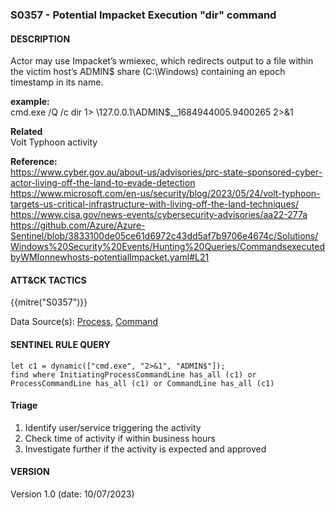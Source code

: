 ###  S0357 - Potential Impacket Execution "dir" command 

####  DESCRIPTION  
Actor may use Impacket’s wmiexec, which redirects output to a file within the victim host’s ADMIN$ share (C:\Windows\) containing an epoch timestamp in its name.

**example:**  
cmd.exe /Q /c dir 1> \\127.0.0.1\ADMIN$\__1684944005.9400265 2>&1

**Related**  
Volt Typhoon activity  

**Reference:**  
https://www.cyber.gov.au/about-us/advisories/prc-state-sponsored-cyber-actor-living-off-the-land-to-evade-detection  
https://www.microsoft.com/en-us/security/blog/2023/05/24/volt-typhoon-targets-us-critical-infrastructure-with-living-off-the-land-techniques/  
https://www.cisa.gov/news-events/cybersecurity-advisories/aa22-277a  
https://github.com/Azure/Azure-Sentinel/blob/3833100de05ce61d6972c43dd5af7b9706e4674c/Solutions/Windows%20Security%20Events/Hunting%20Queries/CommandsexecutedbyWMIonnewhosts-potentialImpacket.yaml#L21    

####  ATT&CK TACTICS<br>
{{mitre("S0357")}}    

Data Source(s): [Process](https://attack.mitre.org/datasources/DS0009/), [Command](https://attack.mitre.org/datasources/DS0017/)  

#### SENTINEL RULE QUERY<br>

~~~
let c1 = dynamic(["cmd.exe", "2>&1", "ADMIN$"]);
find where InitiatingProcessCommandLine has_all (c1) or ProcessCommandLine has_all (c1) or CommandLine has_all (c1) 
~~~

#### Triage

1. Identify user/service triggering the activity  
2. Check time of activity if within business hours  
3. Investigate further if the activity is expected and approved   


#### VERSION
Version 1.0 (date: 10/07/2023)
